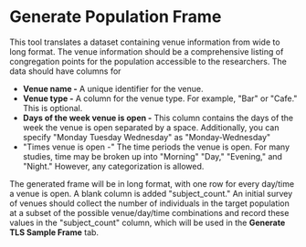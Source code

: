 # Generate Population Frame

This tool translates a dataset containing venue information from wide to long format. The venue information should be a comprehensive listing of congregation points for the population accessible to the researchers. The data should have columns for

- **Venue name -** A unique identifier for the venue.
- **Venue type -** A column for the venue type. For example, "Bar" or "Cafe." This is optional.
- **Days of the week venue is open -** This column contains the days of the week the venue is open separated by a space. Additionally, you can specify "Monday Tuesday Wednesday" as "Monday-Wednesday"
- "Times venue is open -" The time periods the venue is open. For many studies, time may be broken up into "Morning" "Day," "Evening," and "Night." However, any categorization is allowed.

The generated frame will be in long format, with one row for every day/time a venue is open. A blank column is added "subject_count." An initial survey of venues should collect the number of individuals in the target population at a subset of the possible venue/day/time combinations and record these values in the "subject_count" column, which will be used in the **Generate TLS Sample Frame** tab.
